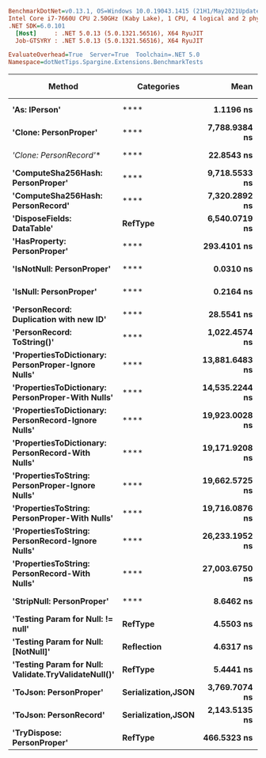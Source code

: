 ``` ini

BenchmarkDotNet=v0.13.1, OS=Windows 10.0.19043.1415 (21H1/May2021Update)
Intel Core i7-7660U CPU 2.50GHz (Kaby Lake), 1 CPU, 4 logical and 2 physical cores
.NET SDK=6.0.101
  [Host]     : .NET 5.0.13 (5.0.1321.56516), X64 RyuJIT
  Job-GTSYRY : .NET 5.0.13 (5.0.1321.56516), X64 RyuJIT

EvaluateOverhead=True  Server=True  Toolchain=.NET 5.0  
Namespace=dotNetTips.Spargine.Extensions.BenchmarkTests  

```
|                                               Method |         Categories |           Mean |       Error |      StdDev |     StdErr |            Min |             Q1 |         Median |             Q3 |            Max |             Op/s | CI99.9% Margin | Iterations | Kurtosis | MValue | Skewness | Rank | LogicalGroup | Baseline | Code Size |  Gen 0 |  Gen 1 | Allocated |
|----------------------------------------------------- |------------------- |---------------:|------------:|------------:|-----------:|---------------:|---------------:|---------------:|---------------:|---------------:|-----------------:|---------------:|-----------:|---------:|-------:|---------:|-----:|------------- |--------- |----------:|-------:|-------:|----------:|
|                                        **&#39;As: IPerson&#39;** |                   **** |      **1.1196 ns** |   **0.0386 ns** |   **0.0361 ns** |  **0.0093 ns** |      **1.0787 ns** |      **1.0924 ns** |      **1.1033 ns** |      **1.1467 ns** |      **1.1849 ns** |    **893,194,807.8** |      **0.0386 ns** |      **15.00** |   **1.6535** |  **2.000** |   **0.5037** |    **3** |            ***** |       **No** |      **24 B** |      **-** |      **-** |         **-** |
|                                **&#39;Clone: PersonProper&#39;** |                   **** |  **7,788.9384 ns** | **124.6193 ns** | **116.5689 ns** | **30.0980 ns** |  **7,604.1901 ns** |  **7,708.5571 ns** |  **7,758.4579 ns** |  **7,842.9077 ns** |  **8,018.7073 ns** |        **128,387.2** |    **124.6193 ns** |      **15.00** |   **2.2579** |  **2.000** |   **0.5866** |   **16** |            ***** |       **No** |     **335 B** | **0.2899** |      **-** |   **2,749 B** |
|                               **&#39;Clone: PersonRecord*&#39;** |                   **** |     **22.8543 ns** |   **0.2265 ns** |   **0.2119 ns** |  **0.0547 ns** |     **22.5290 ns** |     **22.6674 ns** |     **22.9168 ns** |     **23.0309 ns** |     **23.2370 ns** |     **43,755,455.5** |      **0.2265 ns** |      **15.00** |   **1.6516** |  **2.000** |  **-0.0109** |    **7** |            ***** |       **No** |      **50 B** | **0.0098** |      **-** |      **88 B** |
|                    **&#39;ComputeSha256Hash: PersonProper&#39;** |                   **** |  **9,718.5533 ns** | **131.7280 ns** | **123.2184 ns** | **31.8149 ns** |  **9,510.0433 ns** |  **9,647.5395 ns** |  **9,678.2089 ns** |  **9,801.9882 ns** | **10,029.9088 ns** |        **102,896.0** |    **131.7280 ns** |      **15.00** |   **3.4409** |  **2.000** |   **0.7840** |   **17** |            ***** |       **No** |     **406 B** | **0.4730** |      **-** |   **4,443 B** |
|                    **&#39;ComputeSha256Hash: PersonRecord&#39;** |                   **** |  **7,320.2892 ns** |  **89.7337 ns** |  **83.9369 ns** | **21.6724 ns** |  **7,192.7315 ns** |  **7,271.3856 ns** |  **7,303.1769 ns** |  **7,380.3127 ns** |  **7,451.9089 ns** |        **136,606.6** |     **89.7337 ns** |      **15.00** |   **1.6564** |  **2.000** |   **0.0697** |   **15** |            ***** |       **No** |     **406 B** | **0.4425** |      **-** |   **4,136 B** |
|                           **&#39;DisposeFields: DataTable&#39;** |            **RefType** |  **6,540.0719 ns** |  **75.7730 ns** |  **70.8781 ns** | **18.3006 ns** |  **6,382.8205 ns** |  **6,508.8287 ns** |  **6,546.7121 ns** |  **6,578.4756 ns** |  **6,651.9863 ns** |        **152,903.5** |     **75.7730 ns** |      **15.00** |   **2.6148** |  **2.000** |  **-0.4764** |   **14** |            ***** |       **No** |     **513 B** | **0.7095** |      **-** |   **6,560 B** |
|                          **&#39;HasProperty: PersonProper&#39;** |                   **** |    **293.4101 ns** |   **5.3074 ns** |   **4.7048 ns** |  **1.2574 ns** |    **285.6805 ns** |    **289.5250 ns** |    **293.6767 ns** |    **296.9603 ns** |    **300.7998 ns** |      **3,408,198.8** |      **5.3074 ns** |      **14.00** |   **1.6890** |  **2.000** |  **-0.1591** |    **9** |            ***** |       **No** |     **237 B** | **0.0281** |      **-** |     **256 B** |
|                            **&#39;IsNotNull: PersonProper&#39;** |                   **** |      **0.0310 ns** |   **0.0177 ns** |   **0.0165 ns** |  **0.0043 ns** |      **0.0094 ns** |      **0.0227 ns** |      **0.0260 ns** |      **0.0413 ns** |      **0.0590 ns** | **32,298,893,271.3** |      **0.0177 ns** |      **15.00** |   **1.7988** |  **2.444** |   **0.4989** |    **1** |            ***** |       **No** |      **24 B** |      **-** |      **-** |         **-** |
|                               **&#39;IsNull: PersonProper&#39;** |                   **** |      **0.2164 ns** |   **0.0260 ns** |   **0.0243 ns** |  **0.0063 ns** |      **0.1887 ns** |      **0.1947 ns** |      **0.1999 ns** |      **0.2416 ns** |      **0.2461 ns** |  **4,621,581,749.5** |      **0.0260 ns** |      **15.00** |   **0.9873** |  **3.750** |   **0.1394** |    **2** |            ***** |       **No** |      **24 B** |      **-** |      **-** |         **-** |
|              **&#39;PersonRecord: Duplication with new ID&#39;** |                   **** |     **28.5541 ns** |   **0.4739 ns** |   **0.4433 ns** |  **0.1144 ns** |     **28.0958 ns** |     **28.2067 ns** |     **28.3300 ns** |     **28.8282 ns** |     **29.4845 ns** |     **35,021,228.4** |      **0.4739 ns** |      **15.00** |   **2.0171** |  **2.000** |   **0.6822** |    **8** |            ***** |       **No** |      **77 B** | **0.0097** |      **-** |      **88 B** |
|                           **&#39;PersonRecord: ToString()&#39;** |                   **** |  **1,022.4574 ns** |  **11.7377 ns** |  **10.4052 ns** |  **2.7809 ns** |  **1,001.3489 ns** |  **1,016.7086 ns** |  **1,021.1964 ns** |  **1,029.9543 ns** |  **1,040.6061 ns** |        **978,035.9** |     **11.7377 ns** |      **14.00** |   **2.2450** |  **2.000** |  **-0.1250** |   **11** |            ***** |       **No** |      **50 B** | **0.2518** |      **-** |   **2,248 B** |
|  **&#39;PropertiesToDictionary: PersonProper-Ignore Nulls&#39;** |                   **** | **13,881.6483 ns** | **173.1267 ns** | **161.9429 ns** | **41.8135 ns** | **13,574.6727 ns** | **13,796.1266 ns** | **13,844.3977 ns** | **14,017.1371 ns** | **14,148.9113 ns** |         **72,037.6** |    **173.1267 ns** |      **15.00** |   **1.9288** |  **2.000** |  **-0.0155** |   **18** |            ***** |       **No** |   **1,763 B** | **1.7700** |      **-** |  **16,016 B** |
|    **&#39;PropertiesToDictionary: PersonProper-With Nulls&#39;** |                   **** | **14,535.2244 ns** | **234.0503 ns** | **218.9308 ns** | **56.5277 ns** | **14,215.5823 ns** | **14,371.4836 ns** | **14,511.4807 ns** | **14,629.0123 ns** | **15,002.4094 ns** |         **68,798.4** |    **234.0503 ns** |      **15.00** |   **2.3145** |  **2.000** |   **0.5057** |   **19** |            ***** |       **No** |   **1,760 B** | **1.7548** |      **-** |  **16,024 B** |
|  **&#39;PropertiesToDictionary: PersonRecord-Ignore Nulls&#39;** |                   **** | **19,923.0028 ns** | **230.0643 ns** | **215.2023 ns** | **55.5650 ns** | **19,641.4871 ns** | **19,732.9071 ns** | **19,919.7556 ns** | **20,023.5153 ns** | **20,325.7553 ns** |         **50,193.2** |    **230.0643 ns** |      **15.00** |   **1.9281** |  **2.000** |   **0.4526** |   **21** |            ***** |       **No** |   **1,763 B** | **2.4414** |      **-** |  **22,195 B** |
|    **&#39;PropertiesToDictionary: PersonRecord-With Nulls&#39;** |                   **** | **19,171.9208 ns** | **163.3658 ns** | **152.8125 ns** | **39.4560 ns** | **18,868.7378 ns** | **19,077.0416 ns** | **19,176.2909 ns** | **19,277.2720 ns** | **19,416.5100 ns** |         **52,159.6** |    **163.3658 ns** |      **15.00** |   **2.1149** |  **2.000** |  **-0.2998** |   **20** |            ***** |       **No** |   **1,760 B** | **2.4414** |      **-** |  **22,194 B** |
|      **&#39;PropertiesToString: PersonProper-Ignore Nulls&#39;** |                   **** | **19,662.5725 ns** | **254.7026 ns** | **238.2490 ns** | **61.5156 ns** | **19,270.9183 ns** | **19,469.9722 ns** | **19,737.6816 ns** | **19,826.1581 ns** | **20,064.7629 ns** |         **50,858.0** |    **254.7026 ns** |      **15.00** |   **1.7593** |  **2.000** |  **-0.2912** |   **21** |            ***** |       **No** |     **408 B** | **3.2043** |      **-** |  **28,913 B** |
|        **&#39;PropertiesToString: PersonProper-With Nulls&#39;** |                   **** | **19,716.0876 ns** | **343.8977 ns** | **321.6821 ns** | **83.0580 ns** | **19,067.0593 ns** | **19,513.2324 ns** | **19,709.9060 ns** | **19,920.6085 ns** | **20,256.3416 ns** |         **50,720.0** |    **343.8977 ns** |      **15.00** |   **2.1833** |  **2.000** |  **-0.1843** |   **21** |            ***** |       **No** |     **408 B** | **3.2349** |      **-** |  **29,145 B** |
|      **&#39;PropertiesToString: PersonRecord-Ignore Nulls&#39;** |                   **** | **26,233.1952 ns** | **241.2077 ns** | **188.3191 ns** | **54.3631 ns** | **25,816.8228 ns** | **26,180.0507 ns** | **26,283.4824 ns** | **26,368.1740 ns** | **26,423.6465 ns** |         **38,119.6** |    **241.2077 ns** |      **12.00** |   **2.6476** |  **2.000** |  **-0.9826** |   **22** |            ***** |       **No** |     **408 B** | **4.6387** | **0.0305** |  **41,862 B** |
|        **&#39;PropertiesToString: PersonRecord-With Nulls&#39;** |                   **** | **27,003.6750 ns** | **399.4833 ns** | **354.1316 ns** | **94.6456 ns** | **26,563.8992 ns** | **26,728.1509 ns** | **26,988.9694 ns** | **27,210.9268 ns** | **27,770.8542 ns** |         **37,032.0** |    **399.4833 ns** |      **14.00** |   **2.2882** |  **2.000** |   **0.5711** |   **23** |            ***** |       **No** |     **408 B** | **4.6387** |      **-** |  **41,731 B** |
|                            **&#39;StripNull: PersonProper&#39;** |                   **** |      **8.6462 ns** |   **0.1682 ns** |   **0.1573 ns** |  **0.0406 ns** |      **8.5087 ns** |      **8.5308 ns** |      **8.5488 ns** |      **8.7876 ns** |      **8.8923 ns** |    **115,658,392.7** |      **0.1682 ns** |      **15.00** |   **1.5987** |  **2.000** |   **0.7074** |    **6** |            ***** |       **No** |      **91 B** |      **-** |      **-** |         **-** |
|                    **&#39;Testing Param for Null: != null&#39;** |            **RefType** |      **4.5503 ns** |   **0.0671 ns** |   **0.0560 ns** |  **0.0155 ns** |      **4.4484 ns** |      **4.5134 ns** |      **4.5537 ns** |      **4.5902 ns** |      **4.6469 ns** |    **219,765,781.2** |      **0.0671 ns** |      **13.00** |   **1.9718** |  **2.000** |  **-0.1150** |    **4** |            ***** |       **No** |      **48 B** | **0.0027** |      **-** |      **24 B** |
|                  **&#39;Testing Param for Null: [NotNull]&#39;** |         **Reflection** |      **4.6317 ns** |   **0.1007 ns** |   **0.0942 ns** |  **0.0243 ns** |      **4.4928 ns** |      **4.5692 ns** |      **4.6478 ns** |      **4.6654 ns** |      **4.8094 ns** |    **215,901,590.2** |      **0.1007 ns** |      **15.00** |   **1.9682** |  **2.000** |   **0.2449** |    **4** |            ***** |       **No** |      **48 B** | **0.0027** |      **-** |      **24 B** |
| **&#39;Testing Param for Null: Validate.TryValidateNull()&#39;** |            **RefType** |      **5.4441 ns** |   **0.0580 ns** |   **0.0514 ns** |  **0.0137 ns** |      **5.3474 ns** |      **5.4210 ns** |      **5.4476 ns** |      **5.4826 ns** |      **5.5135 ns** |    **183,684,708.9** |      **0.0580 ns** |      **14.00** |   **1.9875** |  **2.000** |  **-0.4403** |    **5** |            ***** |       **No** |      **74 B** | **0.0027** |      **-** |      **24 B** |
|                               **&#39;ToJson: PersonProper&#39;** | **Serialization,JSON** |  **3,769.7074 ns** |  **44.7133 ns** |  **41.8248 ns** | **10.7991 ns** |  **3,698.3795 ns** |  **3,737.6209 ns** |  **3,764.9200 ns** |  **3,788.2154 ns** |  **3,861.4227 ns** |        **265,272.6** |     **44.7133 ns** |      **15.00** |   **2.4870** |  **2.000** |   **0.4063** |   **13** |            ***** |       **No** |     **155 B** | **0.2174** |      **-** |   **1,989 B** |
|                               **&#39;ToJson: PersonRecord&#39;** | **Serialization,JSON** |  **2,143.5135 ns** |  **38.4774 ns** |  **34.1092 ns** |  **9.1161 ns** |  **2,094.0590 ns** |  **2,119.8414 ns** |  **2,135.3836 ns** |  **2,166.1803 ns** |  **2,219.6075 ns** |        **466,523.8** |     **38.4774 ns** |      **14.00** |   **2.4593** |  **2.000** |   **0.5617** |   **12** |            ***** |       **No** |     **155 B** | **0.1869** |      **-** |   **1,696 B** |
|                           **&#39;TryDispose: PersonProper&#39;** |            **RefType** |    **466.5323 ns** |   **4.6418 ns** |   **4.3419 ns** |  **1.1211 ns** |    **457.8310 ns** |    **464.4774 ns** |    **467.4052 ns** |    **469.6966 ns** |    **471.0448 ns** |      **2,143,474.4** |      **4.6418 ns** |      **15.00** |   **2.3822** |  **2.000** |  **-0.8891** |   **10** |            ***** |       **No** |     **281 B** | **0.3190** | **0.0010** |   **2,920 B** |
